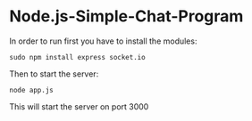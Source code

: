 Node.js-Simple-Chat-Program
===========================
In order to run first you have to install the modules:

    sudo npm install express socket.io
  
Then to start the server:

    node app.js
    
This will start the server on port 3000
